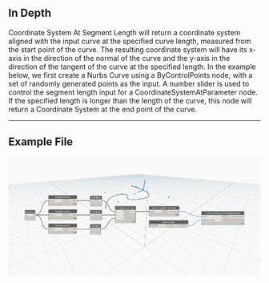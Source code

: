## In Depth
Coordinate System At Segment Length will return a coordinate system aligned with the input curve at the specified curve length, measured from the start point of the curve. The resulting coordinate system will have its x-axis in the direction of the normal of the curve and the y-axis in the direction of the tangent of the curve at the specified length. In the example below, we first create a Nurbs Curve using a ByControlPoints node, with a set of randomly generated points as the input. A number slider is used to control the segment length input for a CoordinateSystemAtParameter node. If the specified length is longer than the length of the curve, this node will return a Coordinate System at the end point of the curve.
___
## Example File

![CoordinateSystemAtSegmentLength](./Autodesk.DesignScript.Geometry.Curve.CoordinateSystemAtSegmentLength_img.jpg)

